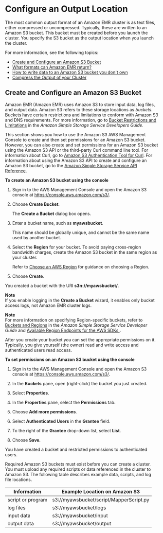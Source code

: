 # Configure an Output Location<a name="emr-plan-output"></a>

 The most common output format of an Amazon EMR cluster is as text files, either compressed or uncompressed\. Typically, these are written to an Amazon S3 bucket\. This bucket must be created before you launch the cluster\. You specify the S3 bucket as the output location when you launch the cluster\. 

For more information, see the following topics:


+ [Create and Configure an Amazon S3 Bucket](#create-s3-bucket-output)
+ [What formats can Amazon EMR return?](emr-plan-output-formats.md)
+ [How to write data to an Amazon S3 bucket you don't own](emr-s3-acls.md)
+ [Compress the Output of your Cluster](emr-plan-output-compression.md)

## Create and Configure an Amazon S3 Bucket<a name="create-s3-bucket-output"></a>

Amazon EMR \(Amazon EMR\) uses Amazon S3 to store input data, log files, and output data\. Amazon S3 refers to these storage locations as *buckets*\. Buckets have certain restrictions and limitations to conform with Amazon S3 and DNS requirements\. For more information, go to [Bucket Restrictions and Limitations](http://docs.aws.amazon.com/AmazonS3/latest/dev/BucketRestrictions.html) in the *Amazon Simple Storage Service Developers Guide*\.

This section shows you how to use the Amazon S3 AWS Management Console to create and then set permissions for an Amazon S3 bucket\. However, you can also create and set permissions for an Amazon S3 bucket using the Amazon S3 API or the third\-party Curl command line tool\. For information about Curl, go to [Amazon S3 Authentication Tool for Curl](http://aws.amazon.com/code/128)\. For information about using the Amazon S3 API to create and configure an Amazon S3 bucket, go to the [Amazon Simple Storage Service API Reference](http://docs.aws.amazon.com/AmazonS3/latest/API/)\. 

**To create an Amazon S3 bucket using the console**

1. Sign in to the AWS Management Console and open the Amazon S3 console at [https://console\.aws\.amazon\.com/s3/](https://console.aws.amazon.com/s3/)\.

1. Choose **Create Bucket**\. 

   The **Create a Bucket** dialog box opens\.

1. Enter a bucket name, such as **myawsbucket**\. 

   This name should be globally unique, and cannot be the same name used by another bucket\.

1. Select the **Region** for your bucket\. To avoid paying cross\-region bandwidth charges, create the Amazon S3 bucket in the same region as your cluster\.

   Refer to [Choose an AWS Region](emr-plan-region.md) for guidance on choosing a Region\.

1. Choose **Create**\. 

You created a bucket with the URI **s3n://myawsbucket/**\. 

**Note**  
 If you enable logging in the **Create a Bucket** wizard, it enables only bucket access logs, not Amazon EMR cluster logs\. 

**Note**  
For more information on specifying Region\-specific buckets, refer to [Buckets and Regions](http://docs.aws.amazon.com/AmazonS3/latest/dev/LocationSelection.html) in the *Amazon Simple Storage Service Developer Guide* and [ Available Region Endpoints for the AWS SDKs ](http://aws.amazon.com/articles/3912)\.

 After you create your bucket you can set the appropriate permissions on it\. Typically, you give yourself \(the owner\) read and write access and authenticated users read access\. 

**To set permissions on an Amazon S3 bucket using the console**

1. Sign in to the AWS Management Console and open the Amazon S3 console at [https://console\.aws\.amazon\.com/s3/](https://console.aws.amazon.com/s3/)\.

1. In the **Buckets** pane, open \(right\-click\) the bucket you just created\. 

1. Select **Properties**\.

1. In the **Properties** pane, select the **Permissions** tab\. 

1. Choose **Add more permissions**\.

1. Select **Authenticated Users** in the **Grantee** field\. 

1. To the right of the **Grantee** drop\-down list, select **List**\. 

1. Choose **Save**\. 

You have created a bucket and restricted permissions to authenticated users\. 

 Required Amazon S3 buckets must exist before you can create a cluster\. You must upload any required scripts or data referenced in the cluster to Amazon S3\. The following table describes example data, scripts, and log file locations\. 


| Information | Example Location on Amazon S3 | 
| --- | --- | 
| script or program |  s3://myawsbucket/script/MapperScript\.py  | 
| log files |  s3://myawsbucket/logs  | 
| input data |  s3://myawsbucket/input  | 
| output data |  s3://myawsbucket/output  | 